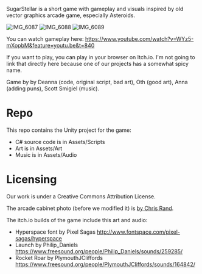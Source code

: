SugarStellar is a short game with gameplay and visuals inspired by old vector graphics arcade game, especially Asteroids.

![IMG_6087](https://github.com/user-attachments/assets/c3faec37-3650-423c-8505-0a658a60ed36)
![IMG_6088](https://github.com/user-attachments/assets/e02ff7b0-9ecc-4451-8a82-2bf375cceb81)
![IMG_6089](https://github.com/user-attachments/assets/855b07a1-49a2-411a-ae2a-118a8ee85731)

You can watch gameplay here: https://www.youtube.com/watch?v=WYz5-mXopbM&feature=youtu.be&t=840 

If you want to play, you can play in your browser on Itch.io.  I'm not going to link that directly here because one of our projects has a somewhat spicy name.

Game by by Deanna (code, original script, bad art), Oth (good art), Anna (adding puns), Scott Smigiel (music).

# Repo

This repo contains the Unity project for the game:
- C# source code is in Assets/Scripts
- Art is in Assets/Art
- Music is in Assets/Audio

# Licensing

Our work is under a Creative Commons Attribution License.

The arcade cabinet photo (before we modified it) is [by Chris Rand](https://commons.wikimedia.org/wiki/File:Signed_Pong_Cabinet.jpg). 

The itch.io builds of the game include this art and audio:
- Hyperspace font by Pixel Sagas http://www.fontspace.com/pixel-sagas/hyperspace
- Launch by Philip_Daniels https://www.freesound.org/people/Philip_Daniels/sounds/259285/
- Rocket Roar by PlymouthJCliffords https://www.freesound.org/people/PlymouthJCliffords/sounds/164842/
